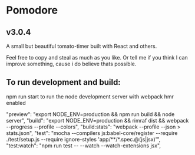 # Pomodore
## v3.0.4

A small but beautiful tomato-timer built with React and others.

Feel free to copy and steal as much as you like. Or tell me if you think I can improve something, cause i do believe thats possible.

## To run development and build:
npm run start to run the node development server with webpack hmr enabled

"preview": "export NODE_ENV=production && npm run build && node server",
"build": "export NODE_ENV=production && rimraf dist && webpack --progress --profile --colors",
"build:stats": "webpack --profile --json > stats.json",
"test": "mocha --compilers js:babel-core/register --require ./test/setup.js --require ignore-styles 'app/**/*.spec.@(js|jsx)'",
"test:watch": "npm run test -- --watch --watch-extensions jsx",
